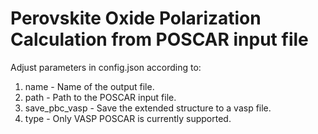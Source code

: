 # Perovskite Oxide Polarization Calculation from POSCAR input file

Adjust parameters in config.json according to: 

1. name - Name of the output file.<br>
2. path - Path to the POSCAR input file.<br>
3. save_pbc_vasp - Save the extended structure to a vasp file.<br>
4. type - Only VASP POSCAR is currently supported.<br>
